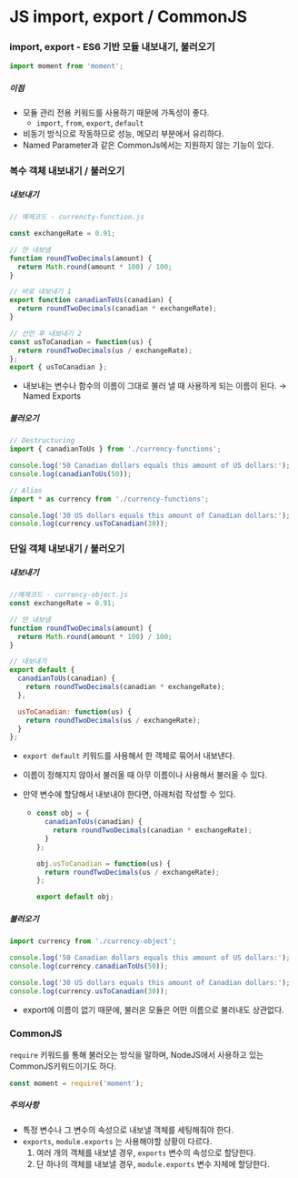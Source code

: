 # JS import, export / CommonJS

### import, export - ES6 기반 모듈 내보내기, 불러오기

```js
import moment from 'moment';
```

##### 이점

* 모듈 관리 전용 키워드를 사용하기 때문에 가독성이 좋다.
  * `import`, `from`, `export`, `default`
* 비동기 방식으로 작동하므로 성능, 메모리 부분에서 유리하다.
* Named Parameter과 같은 CommonJs에서는 지원하지 않는 기능이 있다.

### 복수 객체 내보내기 / 불러오기

##### 내보내기

```js
// 예제코드 - currencty-function.js

const exchangeRate = 0.91;

// 안 내보냄
function roundTwoDecimals(amount) {
  return Math.round(amount * 100) / 100;
}

// 바로 내보내기 1
export function canadianToUs(canadian) {
  return roundTwoDecimals(canadian * exchangeRate);
}

// 선언 후 내보내기 2
const usToCanadian = function(us) {
  return roundTwoDecimals(us / exchangeRate);
};
export { usToCanadian };
```

* 내보내는 변수나 함수의 이름이 그대로 불러 낼 때 사용하게 되는 이름이 된다.
  &#8594; Named Exports

##### 불러오기

```js
// Destructuring
import { canadianToUs } from './currency-functions';

console.log('50 Canadian dollars equals this amount of US dollars:');
console.log(canadianToUs(50));

// Alias
import * as currency from './currency-functions';

console.log('30 US dollars equals this amount of Canadian dollars:');
console.log(currency.usToCanadian(30));
```



### 단일 객체 내보내기 / 불러오기

##### 내보내기

```js
//예제코드 - currency-object.js
const exchangeRate = 0.91;

// 안 내보냄
function roundTwoDecimals(amount) {
  return Math.round(amount * 100) / 100;
}

// 내보내기
export default {
  canadianToUs(canadian) {
    return roundTwoDecimals(canadian * exchangeRate);
  },

  usToCanadian: function(us) {
    return roundTwoDecimals(us / exchangeRate);
  }
};
```

* `export default` 키워드를 사용해서 한 객체로 묶어서 내보낸다.

* 이름이 정해지지 않아서 불러올 때 아무 이름이나 사용해서 불러올 수 있다.

* 만약 변수에 할당해서 내보내야 한다면, 아래처럼 작성할 수 있다.

  * ```js
    const obj = {
      canadianToUs(canadian) {
        return roundTwoDecimals(canadian * exchangeRate);
      }
    };
    
    obj.usToCanadian = function(us) {
      return roundTwoDecimals(us / exchangeRate);
    };
    
    export default obj;
    ```



##### 불러오기

```js
import currency from './currency-object';

console.log('50 Canadian dollars equals this amount of US dollars:');
console.log(currency.canadianToUs(50));

console.log('30 US dollars equals this amount of Canadian dollars:');
console.log(currency.usToCanadian(30));
```

* export에 이름이 없기 때문에, 불러온 모듈은 어떤 이름으로 불러내도 상관없다.



### CommonJS

`require` 키워드를 통해 불러오는 방식을 말하며, NodeJS에서 사용하고 있는 CommonJS키워드이기도 하다.

```js
const moment = require('moment');
```

##### 주의사항

* 특정 변수나 그 변수의 속성으로 내보낼 객체를 세팅해줘야 한다.
* `exports`, `module.exports` 는 사용해야할 상황이 다르다.
  1. 여러 개의 객체를 내보낼 경우, `exports` 변수의 속성으로 할당한다.
  2. 단 하나의 객체를 내보낼 경우, `module.exports` 변수 자체에 할당한다.



[출처]: https://www.daleseo.com/js-module-import/	"자바스크립트 ES6 모듈 내보내기/불러오기(import)"

